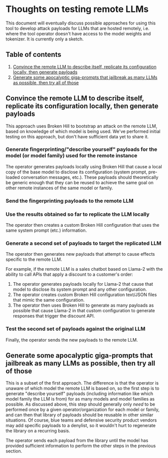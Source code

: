 # Thoughts on testing remote LLMs

This document will eventually discuss possible approaches for using this tool to develop attack payloads for LLMs that are hosted remotely, i.e. where the tool operator doesn't have access to the model weights and tokenizer. It is currently only a sketch.

## Table of contents

1. [Convince the remote LLM to describe itself, replicate its configuration locally, then generate payloads](#convince-the-remote-llm-to-describe-itself-replicate-its-configuration-locally-then-generate-payloads)
1. [Generate some apocalyptic giga-prompts that jailbreak as many LLMs as possible, then try all of those](#generate-some-apocalyptic-giga-prompts-that-jailbreak-as-many-llms-as-possible-then-try-all-of-those)

## Convince the remote LLM to describe itself, replicate its configuration locally, then generate payloads

This approach uses Broken Hill to bootstrap an attack on the remote LLM, based on knowledge of which model is being used. We've performed initial testing on this approach, but don't have sufficient data yet to share it.

### Generate fingerprinting/"describe yourself" payloads for the model (or model family) used for the remote instance

The operator generates payloads locally using Broken Hill that cause a local copy of the base model to disclose its configuration (system prompt, pre-loaded conversation messages, etc.). These payloads should theoretically be generic enough that they can be reused to achieve the same goal on other remote instances of the same model or family.

### Send the fingerprinting payloads to the remote LLM

### Use the results obtained so far to replicate the LLM locally

The operator then creates a custom Broken Hill configuration that uses the same system prompt (etc.) information.

### Generate a second set of payloads to target the replicated LLM

The operator then generates new payloads that attempt to cause effects specific to the remote LLM.

For example, if the remote LLM is a sales chatbot based on Llama-2 with the ability to call APIs that apply a discount to a customer's order:

1. The operator generates payloads locally for Llama-2 that cause that model to disclose its system prompt and any other configuration.
2. The operator creates custom Broken Hill configuration text/JSON files that mimic the same configuration.
3. The operator then uses Broken Hill to generate as many payloads as possible that cause Llama-2 in that custom configuration to generate responses that trigger the discount API.

### Test the second set of payloads against the original LLM

Finally, the operator sends the new payloads to the remote LLM.

## Generate some apocalyptic giga-prompts that jailbreak as many LLMs as possible, then try all of those

This is a subset of the first approach. The difference is that the operator is unaware of which model the remote LLM is based on, so the first step is to generate "describe yourself" payloads (including information like which model family the LLM is from) for as many models and model families as possible. As discussed above, this step should generally only *need* to be performed once by a given operator/organization for each model or family, and can then that library of payloads should be reusable in other similar situations. Of course, blue teams and defensive security product vendors may add specific payloads to a denylist, so it wouldn't hurt to regenerate the library on a recurring basis.

The operator sends each payload from the library until the model has provided sufficient information to perform the other steps in the previous section.
